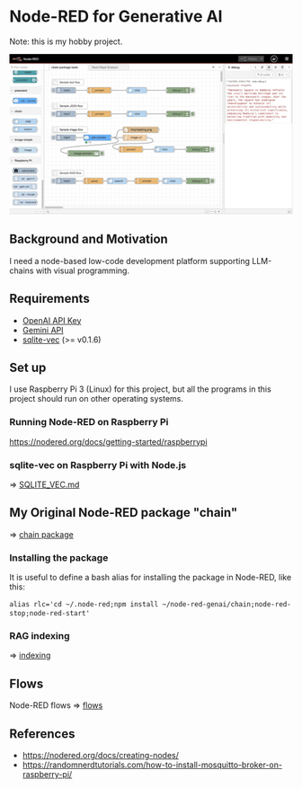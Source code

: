 # Node-RED for Generative AI

Note: this is my hobby project.

<img src="./docs/chain_tests.jpg" width=700>

## Background and Motivation

I need a node-based low-code development platform supporting LLM-chains with visual programming.

## Requirements

- [OpenAI API Key](https://platform.openai.com/docs)
- [Gemini API](https://ai.google.dev/gemini-api/docs)
- [sqlite-vec](https://github.com/asg017/sqlite-vec) (>= v0.1.6)

## Set up

I use Raspberry Pi 3 (Linux) for this project, but all the programs in this project should run on other operating systems.

### Running Node-RED on Raspberry Pi

https://nodered.org/docs/getting-started/raspberrypi

### sqlite-vec on Raspberry Pi with Node.js

=> [SQLITE_VEC.md](./SQLITE_VEC.md)

## My Original Node-RED package "chain"

=> [chain package](./chain)

### Installing the package

It is useful to define a bash alias for installing the package in Node-RED, like this:
```
alias rlc='cd ~/.node-red;npm install ~/node-red-genai/chain;node-red-stop;node-red-start'
```
### RAG indexing

=> [indexing](./ref)

## Flows

Node-RED flows => [flows](./flows)

## References

- https://nodered.org/docs/creating-nodes/
- https://randomnerdtutorials.com/how-to-install-mosquitto-broker-on-raspberry-pi/
 
